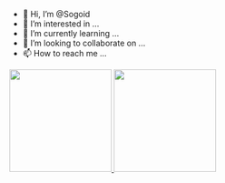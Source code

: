 - 👋 Hi, I’m @Sogoid
- 👀 I’m interested in ...
- 🌱 I’m currently learning ...
- 💞️ I’m looking to collaborate on ...
- 📫 How to reach me ...
<di>
<a href="https://github.com/Sogoid">
<img height="180cm" src="https://github-readme-stats.vercel.app/api?username=Sogoid&show_icons=true&theme=dracula&include_all_commits=true&count_private=true"/>
<img height="180cm" src="https://github-readme-stats.vercel.app/api/top-langs/?username=Sogoid&layout=compact&langs_counts=16&theme=dracula"/>
</di>
<!---
Sogoid/Sogoid is a ✨ special ✨ repository because its `README.md` (this file) appears on your GitHub profile.
You can click the Preview link to take a look at your changes.
--->
